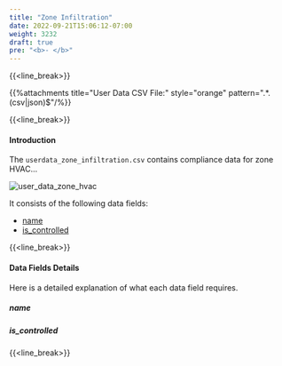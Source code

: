 ```yaml
---
title: "Zone Infiltration"
date: 2022-09-21T15:06:12-07:00
weight: 3232
draft: true
pre: "<b>- </b>"
---
```


{{<line_break>}}

{{%attachments title="User Data CSV File:" style="orange" pattern=".*\.(csv|json)$"/%}}

{{<line_break>}}

#### Introduction 

The `userdata_zone_infiltration.csv` contains compliance data for zone HVAC...

![user_data_zone_hvac](/BEM-for-PRM/user_guide/add_compliance_data/images/user_data_zone_hvac_sample.PNG?width=1000px&align=left&classes=border,alignLeft)

It consists of the following data fields: 
- [name](#name)
- [is_controlled]()

{{<line_break>}}

#### Data Fields Details

Here is a detailed explanation of what each data field requires. 

##### **name**

##### **is_controlled**

{{<line_break>}}
